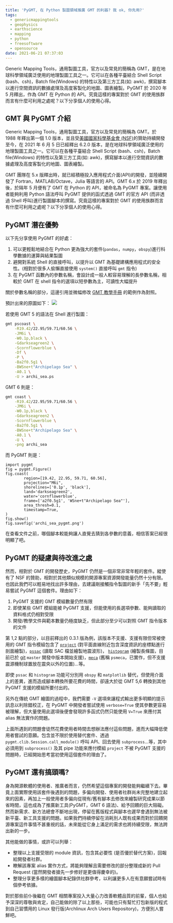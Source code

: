 ```yaml
---
title: 'PyGMT, 在 Python 製圖領域推廣 GMT 的利器? 我 ok, 你先用?'
tags:
  - genericmappingtools
  - geophysics
  - earthscience
  - mapping
  - python
  - freesoftware
  - opensource
date: 2021-06-21 07:37:03
---
```



Generic Mapping Tools，通用製圖工具，官方以及常見的簡稱為 GMT，是在地球科學領域廣泛使用的地理製圖工具之一。它可以在各種平臺結合 Shell Script (bash、csh)，Batch file(Windows) 的特性以及第三方工具(如: awk)，撰寫腳本以進行空間資訊的數據處理及高度客製化的地圖、圖表繪製。PyGMT 於 2020 年 5 月釋出，作為 GMT 在 Python 的 API。究竟這樣的專案對於 GMT 的使用族群而言有什麼可利用之處呢？以下分享個人的使用心得。

<!--more-->

## GMT 與 PyGMT 介紹

Generic Mapping Tools，通用製圖工具，官方以及常見的簡稱為 GMT。於 1988 年釋出第一個 1.0 版本，並且受[美國國家科學基金會 (NSF)](http://www.nsf.gov/)的贊助持續開發至今，在 2021 年 6 月 5 日已經釋出 6.2.0 版本，是在地球科學領域廣泛使用的地理製圖工具之一。它可以在各種平臺結合 Shell Script (bash、csh)，Batch file(Windows) 的特性以及第三方工具(如: awk)，撰寫腳本以進行空間資訊的數據處理及高度客製化的地圖、圖表繪製。

GMT 團隊在 5.x 版釋出時，就已經積極投入應用程式介面(API)的開發，並陸續開發了 Fortran，MATLAB/Octave，Julia 等語言的 API。GMT 6.x 於 2019 年釋出後，於隔年 5 月便有了 GMT 在 Python 的 API，被命名為 PyGMT 專案。讓使用者能夠利用 Python 語法呼叫 PyGMT 提供的函式透過 GMT 的官方 API (而非透過 Shell 呼叫)進行製圖腳本的撰寫。究竟這樣的專案對於 GMT 的使用族群而言有什麼可利用之處呢？以下分享個人的使用心得。


## PyGMT 潛在優勢

以下先分享使用 PyGMT 的好處：
1. 可以更輕鬆地結合在 Python 更為強大的套件(`pandas`，`numpy`，`obspy`)進行科學數據的運算與結果製圖
2. 避開對系統 Shell 的直接呼叫，以提升以 GMT 為基礎建構應用程式的安全性。(相對於很多人偷懶直接使用 `system()` 直接呼叫 `gmt` 指令)
3. 在 PyGMT 函數內的參數名稱，會設計成一般人較容易理解的長參數名稱，相較於 GMT 在 shell 指令的選項以短參數為主，可讀性大幅提升

關於參數名稱的部分，這邊引用並微幅修改 [GMT 教學手冊](https://gmt-tutorials.org/making_first_map.html) 的範例作為對照。

預計出來的原圖如下：
![](https://gmt-tutorials.org/_images/making_first_map_gmt6_fig4.png)

若使用 GMT 5 的語法在 Shell 進行製圖：
```bash
gmt pscoast \
    -R19.42/22.95/59.71/60.56 \
    -JM6i \
    -W0.1p,black \
    -Gdarkseagreen2 \
    -Scornflowerblue \
    -Df \
    -P \
    -Ba2f0.5g1 \
    -BWSne+t"Archipelago Sea" \
    -A0.1 \
    -U > archi_sea.ps
```

GMT 6 則是：
```bash
gmt coast \
    -R19.42/22.95/59.71/60.56 \
    -JM6i \
    -W0.1p,black \
    -Gdarkseagreen2 \
    -Scornflowerblue \
    -Ba2f0.5g1 \
    -BWSne+t"Archipelago Sea" \
    -A0.1 \
    -U \
    -png archi_sea
```

而 PyGMT 則是：
```python3
import pygmt
fig = pygmt.Figure()
fig.coast(
        region=[19.42, 22.95, 59.71, 60.56],
        projection="M6i",
        shorelines=['0.1p', 'black'],
        land='darkseagreen2',
        water='cornflowerblue',
        frame=['a2f0.5g1', 'WSne+t"Archipelago Sea"'],
        area_thresh=0.1,
        timestamp=True,
)
fig.show()
fig.savefig('archi_sea_pygmt.png')
```

在查看文件之前，哪個腳本較能夠讓人直覺去猜到各參數的意義，相信答案已經很明顯了吧。


## PyGMT 的疑慮與待改進之處

然而，相對於 GMT 的開發歷史，PyGMT 仍然是一個非常非常年輕的套件。縱使有了 NSF 的贊助，相對於其他類似規模的開源專案資源開發能量仍然十分有限。也因此我們可以輕易地找出許多理由，去建議剛接觸指令製圖的新手「先不要」輕易嘗試 PyGMT 這個套件。理由如下：
1. PyGMT 支援的 GMT 模組數量仍然有限
2. 即使某些 GMT 模組能被 PyGMT 支援，但能使用的長選項參數、能夠讀取的資料格式仍相對受限
3. 開發/教學文件與範本數量仍極度缺乏，但此部分至少可以對照 GMT 指令版本的文件

第 1,2 點的部分，以目前釋出的 0.3.1 版為例，該版本不支援、支援有限但常被使用的 GMT 指令模組包含了 [`project`](https://docs.generic-mapping-tools.org/6.2/project.html) (對平面直線附近包含深度資訊的座標點進行剖面繪製)，[`pssac`](https://docs.generic-mapping-tools.org/6.2/supplements/seis/pssac.html) (讀取 SAC 檔並繪製地震波形)， [`histogram`](https://docs.generic-mapping-tools.org/6.2/histogram.html) (繪製長條圖，目前已於 [git](https://zh.wikipedia.org/zh-tw/Git) `master` 開發中版本開始支援)，[`meca`](https://docs.generic-mapping-tools.org/6.2/supplements/seis/meca.html) (舊稱 `psmeca`，已實作，但不支援震源機制球置放在震央以外的位置)...等。

即使 `pssac` 和 `histogram` 功能可分別用 `obspy` 和 `matplotlib` 替代，但使用介面上的差異，進而造成腳本轉換所要花費的時間，卻遠大於從 GMT 5,6 轉換到其他 PyGMT 支援的模組所要付出的。

另外在傳統 GMT 繪圖的過程中，我們需要 `-V` 選項來讓程式輸出更多明顯的提示訊息以利除錯校正，在 PyGMT 中開發者嘗試使用 `verbose=True` 使其參數更容易被理解，但大量使用此選項後便會發現許多函式仍然只能使用 `V=True` 來應付其 alias 無法實作的問題。

上面所遇到的問題會徒然花費使用者時間去想辦法應付這些問題，進而大幅降低使用者嘗試的意願。包含並不限於使用替代套件、透過 `pygmt.clib.Session.call_module()` 呼叫 API、回去使用 `subprocess`...等，其中必須用到 `subprocess()` 及其 pipe 功能來應付模組 `project` 不被 PyGMT 支援的問題時，已經開始思考當初使用這個套件的理由了。


## PyGMT 還有搞頭嗎?

身為開源軟體的使用者、推廣者而言，仍然希望這個專案的開發能夠繼續下去。畢竟上面實際使用該套件後遇到的問題，多偏向開發、使用者社群尚未完整地建立起來的因素，再加上一般使用者多偏向從現有/舊有腳本去修改來繪製研究成果以節省時間，這也成為了推廣新工具(PyGMT，GMT 6 語法)、給予回饋的巨大阻礙。然而新需求、新方法總會不斷地出現，停留在舊版程式與腳本也遲早會遇到無法被新平臺、新工具支援的問題。如果我們持續停留在消耗別人既有成果而對於回饋開源專案這件事情不甚重視的話，未來能從它身上滿足的需求也將持續受限，無法跨出新的一步。

其他能做的事情，或許可以列舉：
- 整理以上支援受限的 module 資訊，包含其必要性 (是否優於替代方案)，回報給開發者社群。
- 瞭解該專案 alias 實作方式，將能夠理解且需要修改的部分整理成新的 Pull Request (當然開發者搶先一步修好是更值得慶幸的)。
- 整理分享更多樣的繪圖腳本紀錄供社群參考，以利讓更多人在有意願嘗試時有個參考依據。

對於那些前仆後繼在 GMT 相關專案投入大量心力改善軟體品質的前輩，個人也給予深深的尊敬與肯定，自己能做的除了以上那些，可能也只有幫忙打包新版的程式到自己習慣用的 Linux 發行版(Archlinux Arch Users Repository)，方便別人嘗鮮吧。
